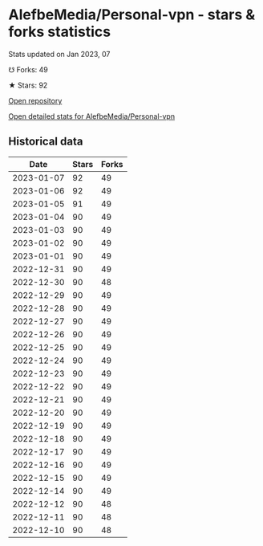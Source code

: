 # AlefbeMedia/Personal-vpn - stars & forks statistics

Stats updated on Jan 2023, 07

☋ Forks: 49

★ Stars: 92

[Open repository](https://github.com/AlefbeMedia/Personal-vpn)

[Open detailed stats for AlefbeMedia/Personal-vpn](https://reviewgithub.com/rep/AlefbeMedia/Personal-vpn)

## Historical data
| Date | Stars | Forks |
|------|-------|-------|
| 2023-01-07 | 92 | 49 | 
| 2023-01-06 | 92 | 49 | 
| 2023-01-05 | 91 | 49 | 
| 2023-01-04 | 90 | 49 | 
| 2023-01-03 | 90 | 49 | 
| 2023-01-02 | 90 | 49 | 
| 2023-01-01 | 90 | 49 | 
| 2022-12-31 | 90 | 49 | 
| 2022-12-30 | 90 | 48 | 
| 2022-12-29 | 90 | 49 | 
| 2022-12-28 | 90 | 49 | 
| 2022-12-27 | 90 | 49 | 
| 2022-12-26 | 90 | 49 | 
| 2022-12-25 | 90 | 49 | 
| 2022-12-24 | 90 | 49 | 
| 2022-12-23 | 90 | 49 | 
| 2022-12-22 | 90 | 49 | 
| 2022-12-21 | 90 | 49 | 
| 2022-12-20 | 90 | 49 | 
| 2022-12-19 | 90 | 49 | 
| 2022-12-18 | 90 | 49 | 
| 2022-12-17 | 90 | 49 | 
| 2022-12-16 | 90 | 49 | 
| 2022-12-15 | 90 | 49 | 
| 2022-12-14 | 90 | 49 | 
| 2022-12-12 | 90 | 48 | 
| 2022-12-11 | 90 | 48 | 
| 2022-12-10 | 90 | 48 | 

